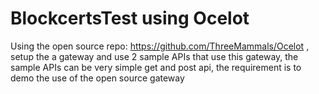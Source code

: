 # BlockcertsTest using Ocelot

Using the open source repo: https://github.com/ThreeMammals/Ocelot , setup the a gateway and use 2 sample APIs that use this gateway, the sample APIs can be very simple get and post api, the requirement is to demo the use of the open source gateway
